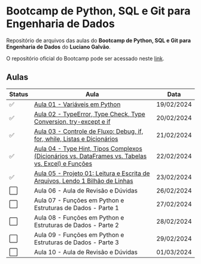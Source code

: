 # Bootcamp de Python, SQL e Git para Engenharia de Dados

Repositório de arquivos das aulas do **Bootcamp de Python, SQL e Git para Engenharia de Dados** do **Luciano Galvão**.

O repositório oficial do Bootcamp pode ser acessado neste [link](https://github.com/lvgalvao/data-engineering-roadmap/tree/main/Bootcamp%20-%20Python%20para%20dados).

## Aulas

| Status  | Aula                                                                                                                                                               | Data       |
| ------- | ------------------------------------------------------------------------------------------------------------------------------------------------------------------ | ---------- |
| ✅      | [Aula 01 - Variáveis em Python](https://github.com/kaiodt/bootcamp-data-eng/tree/main/aula_01)                                                                     | 19/02/2024 |
| ✅      | [Aula 02 - TypeError, Type Check, Type Conversion, try-except e if](https://github.com/kaiodt/bootcamp-data-eng/tree/main/aula_02)                                 | 20/02/2024 |
| ✅      | [Aula 03 - Controle de Fluxo: Debug, if, for, while, Listas e Dicionários](https://github.com/kaiodt/bootcamp-data-eng/tree/main/aula_03)                          | 21/02/2024 |
| ✅      | [Aula 04 - Type Hint, Tipos Complexos (Dicionários vs. DataFrames vs. Tabelas vs. Excel) e Funções](https://github.com/kaiodt/bootcamp-data-eng/tree/main/aula_04) | 22/02/2024 |
| ✅      | [Aula 05 - Projeto 01: Leitura e Escrita de Arquivos, Lendo 1 Bilhão de Linhas](https://github.com/kaiodt/bootcamp-data-eng/tree/main/aula_05)                     | 23/02/2024 |
| ⬜      | Aula 06 - Aula de Revisão e Dúvidas                                                                                                                                | 26/02/2024 |
| ⬜      | Aula 07 - Funções em Python e Estruturas de Dados - Parte 1                                                                                                        | 27/02/2024 |
| ⬜      | Aula 08 - Funções em Python e Estruturas de Dados - Parte 2                                                                                                        | 28/02/2024 |
| ⬜      | Aula 09 - Funções em Python e Estruturas de Dados - Parte 3                                                                                                        | 29/02/2024 |
| ⬜      | Aula 10 - Aula de Revisão e Dúvidas                                                                                                                                | 01/03/2024 |
